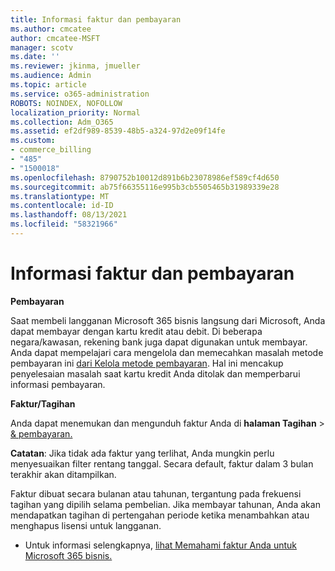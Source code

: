```yaml
---
title: Informasi faktur dan pembayaran
ms.author: cmcatee
author: cmcatee-MSFT
manager: scotv
ms.date: ''
ms.reviewer: jkinma, jmueller
ms.audience: Admin
ms.topic: article
ms.service: o365-administration
ROBOTS: NOINDEX, NOFOLLOW
localization_priority: Normal
ms.collection: Adm_O365
ms.assetid: ef2df989-8539-48b5-a324-97d2e09f14fe
ms.custom:
- commerce_billing
- "485"
- "1500018"
ms.openlocfilehash: 8790752b10012d891b6b23078986ef589cf4d650
ms.sourcegitcommit: ab75f66355116e995b3cb5505465b31989339e28
ms.translationtype: MT
ms.contentlocale: id-ID
ms.lasthandoff: 08/13/2021
ms.locfileid: "58321966"
---
```

# <a name="invoice-and-payment-information"></a>Informasi faktur dan pembayaran

**Pembayaran**

Saat membeli langganan Microsoft 365 bisnis langsung dari Microsoft, Anda dapat membayar dengan kartu kredit atau debit.  Di beberapa negara/kawasan, rekening bank juga dapat digunakan untuk membayar.  Anda dapat mempelajari cara mengelola dan memecahkan masalah metode pembayaran ini [dari Kelola metode pembayaran](https://docs.microsoft.com/microsoft-365/commerce/billing-and-payments/manage-payment-methods). Hal ini mencakup penyelesaian masalah saat kartu kredit Anda ditolak dan memperbarui informasi pembayaran.

**Faktur/Tagihan**

Anda dapat menemukan dan mengunduh faktur Anda di **halaman Tagihan**  >  [& pembayaran.](https://go.microsoft.com/fwlink/p/?linkid=848039)  

**Catatan**: Jika tidak ada faktur yang terlihat, Anda mungkin perlu menyesuaikan filter rentang tanggal.  Secara default, faktur dalam 3 bulan terakhir akan ditampilkan.

Faktur dibuat secara bulanan atau tahunan, tergantung pada frekuensi tagihan yang dipilih selama pembelian.  Jika membayar tahunan, Anda akan mendapatkan tagihan di pertengahan periode ketika menambahkan atau menghapus lisensi untuk langganan.

- Untuk informasi selengkapnya, [lihat Memahami faktur Anda untuk Microsoft 365 bisnis.](https://docs.microsoft.com/microsoft-365/commerce/billing-and-payments/understand-your-invoice2)